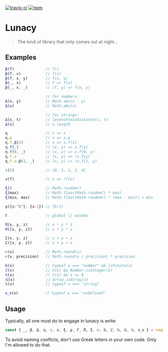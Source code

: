[![travis-ci](https://travis-ci.org/rkoeninger/lunacy.svg?branch=master)](https://travis-ci.org/rkoeninger/lunacy)
[![npm](https://img.shields.io/npm/v/lunacy.svg)](https://www.npmjs.com/package/lunacy)

# Lunacy

> The kind of library that only comes out at night...

## Examples

```javascript
β(f)              // f()
β(f, x)           // f(x)
β(f, x, y)        // f(x, y)
β(_, x)           // f => f(x)
β(_, x, _)        // (f, y) => f(x, y)

                  // for numbers:
Δ(x, y)           // Math.abs(x - y)
Δ(x)              // Math.abs(x)

                  // for strings:
Δ(s, t)           // levenshteinDistance(s, t)
Δ(s)              // s.length

η                 // x => x
η.p               // x => x.p
η.f.β(1)          // x => x.f(1)
η.f(_)            // (x, y) => x.f(y)
η.f(0, _)         // (x, y) => x.f(0, y)
η.f.ν             // (x, y) => !x.f(y)
η.f.ν.β(1, _)     // (x, y) => !x.f(1, y)

ι(5)              // [0, 1, 2, 3, 4]

ν(f)              // x => !f(x)

ξ()               // Math.random()
ξ(max)            // Math.floor(Math.random() * max)
ξ(min, max)       // Math.floor(Math.random() * (max - min)) + min

ρ({a:"b"}, {a:1}) // {b:1}

Γ                 // global || window

Π(x, y, z)        // x * y * z
Π([x, y, z])      // x * y * z

Σ(x, y, z)        // x + y + z
Σ([x, y, z])      // x + y + z

℮(x)              // Math.round(x)
℮(x, precision)   // Math.round(x / precision) * precision

ℝ(x)              // typeof x === "number" && isFinite(x)
ℤ(x)              // ℝ(x) && Number.isInteger(x)
ℕ(x)              // ℤ(x) && x >= 0
𝔸(x)              // Array.isArray(x)
𝕊(x)              // typeof x === "string"

ಠ_ಠ(x)            // typeof x === "undefined"
```

## Usage

Typically, all one must do to engage in lunacy is write:

```javascript
const { _, β, Δ, η, ι, ν, ξ, ρ, Γ, Π, Σ, ℮, ℝ, ℤ, ℕ, 𝔸, 𝕊, ಠ_ಠ } = require("lunacy");
```

To avoid naming conflicts, don't use Greek letters in your own code. Only I'm allowed to do that.
